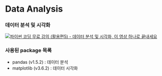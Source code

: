 # Data Analysis

### 데이터 분석 및 시각화

[![파이썬 코딩 무료 강의 (활용편5) - 데이터 분석 및 시각화, 이 영상 하나로 끝내세요](https://img.youtube.com/vi/PjhlUzp_cU0/mqdefault.jpg)](https://youtu.be/PjhlUzp_cU0)

### 사용된 package 목록

- pandas (v1.5.2) : 데이터 분석
- matplotlib (v3.6.2) : 데이터 시각화
